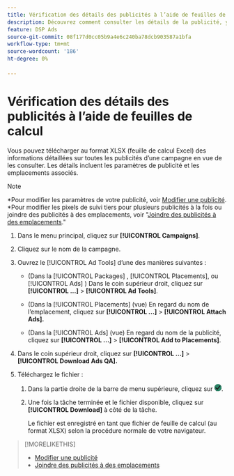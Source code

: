 ```yaml
---
title: Vérification des détails des publicités à l’aide de feuilles de calcul
description: Découvrez comment consulter les détails de la publicité, y compris les paramètres de publicité et les emplacements associés, à l’aide de feuilles de calcul.
feature: DSP Ads
source-git-commit: 08f177d0cc05b9a4e6c240ba78dcb903587a1bfa
workflow-type: tm+mt
source-wordcount: '186'
ht-degree: 0%

---
```


# Vérification des détails des publicités à l’aide de feuilles de calcul

Vous pouvez télécharger au format XLSX (feuille de calcul Excel) des informations détaillées sur toutes les publicités d’une campagne en vue de les consulter. Les détails incluent les paramètres de publicité et les emplacements associés.<!-- Clarify once I can get this to work: Do these include all ads in the campaign, only active ads in live or pending campaigns, or what? -->

>[!NOTE]
>
>*Pour modifier les paramètres de votre publicité, voir [Modifier une publicité](/help/dsp/campaign-management/ads/ad-edit.md).
>*Pour modifier les pixels de suivi tiers pour plusieurs publicités à la fois ou joindre des publicités à des emplacements, voir &quot;[Joindre des publicités à des emplacements](/help/dsp/campaign-management/ads/ad-attach-to-placement.md).&quot;

1. Dans le menu principal, cliquez sur **[!UICONTROL Campaigns]**.

1. Cliquez sur le nom de la campagne.

1. Ouvrez le [!UICONTROL Ad Tools] d’une des manières suivantes :

   * (Dans la [!UICONTROL Packages] , [!UICONTROL Placements], ou [!UICONTROL Ads] ) Dans le coin supérieur droit, cliquez sur **[!UICONTROL ...]** > **[!UICONTROL Ad Tools]**.

   * (Dans la [!UICONTROL Placements] (vue) En regard du nom de l’emplacement, cliquez sur **[!UICONTROL ...]** > **[!UICONTROL Attach Ads].**

   * (Dans la [!UICONTROL Ads] (vue) En regard du nom de la publicité, cliquez sur  **[!UICONTROL ...]** > **[!UICONTROL Add to Placements]**.

1. Dans le coin supérieur droit, cliquez sur **[!UICONTROL ...]** > **[!UICONTROL Download Ads QA].**

1. Téléchargez le fichier :

   1. Dans la partie droite de la barre de menu supérieure, cliquez sur ![Tâches](/help/dsp/assets/downloads.png).

   1. Une fois la tâche terminée et le fichier disponible, cliquez sur **[!UICONTROL Download]** à côté de la tâche.

      Le fichier est enregistré en tant que fichier de feuille de calcul (au format XLSX) selon la procédure normale de votre navigateur.

>[!MORELIKETHIS]
>
>* [Modifier une publicité](/help/dsp/campaign-management/ads/ad-edit.md)
>* [Joindre des publicités à des emplacements](/help/dsp/campaign-management/ads/ad-attach-to-placement.md)
